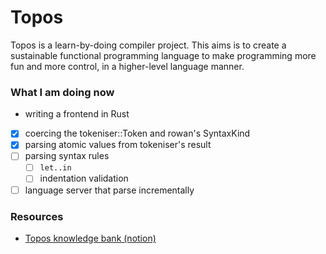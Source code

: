 # Topos

Topos is a learn-by-doing compiler project. This aims is to create a sustainable functional programming language to make programming more fun and more control, in a higher-level language manner.

### What I am doing now
* writing a frontend in Rust
- [x] coercing the tokeniser::Token and rowan's SyntaxKind
- [x] parsing atomic values from tokeniser's result
- [ ] parsing syntax rules
    - [ ] `let..in`
    - [ ] indentation validation
- [ ] language server that parse incrementally

### Resources
* [Topos knowledge bank (notion)](https://www.notion.so/Topos-07f4ed2a60234d458703fe416282dedf)
